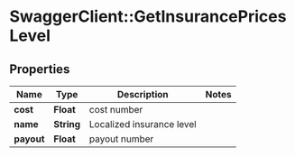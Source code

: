 # SwaggerClient::GetInsurancePricesLevel

## Properties
Name | Type | Description | Notes
------------ | ------------- | ------------- | -------------
**cost** | **Float** | cost number | 
**name** | **String** | Localized insurance level | 
**payout** | **Float** | payout number | 


